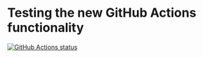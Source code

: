 # Testing the new GitHub Actions functionality

[![GitHub Actions status](https://shields-staging-pr-3913.herokuapp.com/github/actions/krynv/github-actions-test/master)](https://github.com/krynv/github-actions-test/actions)
